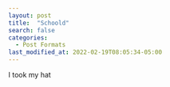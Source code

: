 ```yaml
---
layout: post
title:  "Schoold"
search: false
categories: 
  - Post Formats
last_modified_at: 2022-02-19T08:05:34-05:00
---
```


I took my hat